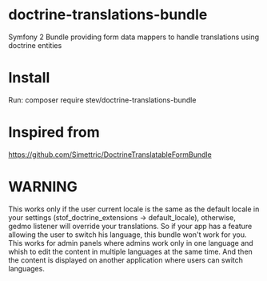 # doctrine-translations-bundle
Symfony 2 Bundle providing form data mappers to handle translations using doctrine entities


# Install
Run: composer require stev/doctrine-translations-bundle


# Inspired from
https://github.com/Simettric/DoctrineTranslatableFormBundle

# WARNING
This works only if the user current locale is the same as the default locale in your settings (stof_doctrine_extensions -> default_locale), otherwise, gedmo listener will override your translations.
So if your app has a feature allowing the user to switch his language, this bundle won't work for you.
This works for admin panels where admins work only in one language and whish to edit the content in multiple languages at the same time. And then the content is displayed on another application where users can switch languages.
